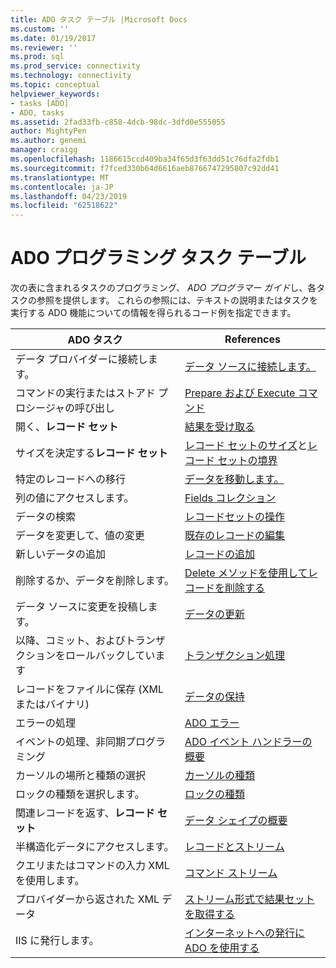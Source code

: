 ```yaml
---
title: ADO タスク テーブル |Microsoft Docs
ms.custom: ''
ms.date: 01/19/2017
ms.reviewer: ''
ms.prod: sql
ms.prod_service: connectivity
ms.technology: connectivity
ms.topic: conceptual
helpviewer_keywords:
- tasks [ADO]
- ADO, tasks
ms.assetid: 2fad33fb-c858-4dcb-98dc-3dfd0e555055
author: MightyPen
ms.author: genemi
manager: craigg
ms.openlocfilehash: 1186615ccd409ba34f65d3f63dd51c76dfa2fdb1
ms.sourcegitcommit: f7fced330b64d6616aeb8766747295807c92dd41
ms.translationtype: MT
ms.contentlocale: ja-JP
ms.lasthandoff: 04/23/2019
ms.locfileid: "62518622"
---
```

# <a name="ado-programming-task-table"></a>ADO プログラミング タスク テーブル
次の表に含まれるタスクのプログラミング、 *ADO プログラマー ガイド*し、各タスクの参照を提供します。 これらの参照には、テキストの説明またはタスクを実行する ADO 機能についての情報を得られるコード例を指定できます。

|ADO タスク|References|
|--------------|----------------|
|データ プロバイダーに接続します。|[データ ソースに接続します。](../../ado/guide/data/connecting-to-data-sources.md)|
|コマンドの実行またはストアド プロシージャの呼び出し|[Prepare および Execute コマンド](../../ado/guide/data/preparing-and-executing-commands.md)|
|開く、**レコード セット**|[結果を受け取る](../../ado/guide/data/receiving-results.md)|
|サイズを決定する**レコード セット**|[レコード セットのサイズ](../../ado/guide/data/current-record-and-size-of-recordset.md)と[レコード セットの境界](../../ado/guide/data/boundaries-of-a-recordset.md)|
|特定のレコードへの移行|[データを移動します。](../../ado/guide/data/navigating-through-data.md)|
|列の値にアクセスします。|[Fields コレクション](../../ado/guide/data/the-fields-collection.md)|
|データの検索|[レコードセットの操作](../../ado/guide/data/working-with-recordsets.md)|
|データを変更して、値の変更|[既存のレコードの編集](../../ado/guide/data/editing-existing-records.md)|
|新しいデータの追加|[レコードの追加](../../ado/guide/data/adding-records.md)|
|削除するか、データを削除します。|[Delete メソッドを使用してレコードを削除する](../../ado/guide/data/deleting-records-using-the-delete-method.md)|
|データ ソースに変更を投稿します。|[データの更新](../../ado/guide/data/updating-data.md)|
|以降、コミット、およびトランザクションをロールバックしています|[トランザクション処理 ](../../ado/guide/data/transaction-processing.md)|
|レコードをファイルに保存 (XML またはバイナリ)|[データの保持](../../ado/guide/data/persisting-data.md)|
|エラーの処理|[ADO エラー](../../ado/guide/data/ado-errors.md)|
|イベントの処理、非同期プログラミング|[ADO イベント ハンドラーの概要](../../ado/guide/data/ado-event-handler-summary.md)|
|カーソルの場所と種類の選択|[カーソルの種類](../../ado/guide/data/types-of-cursors-ado.md)|
|ロックの種類を選択します。|[ロックの種類](../../ado/guide/data/types-of-locks.md)|
|関連レコードを返す、**レコード セット**|[データ シェイプの概要](../../ado/guide/data/data-shaping-overview.md)|
|半構造化データにアクセスします。|[レコードとストリーム](../../ado/guide/data/records-and-streams.md)|
|クエリまたはコマンドの入力 XML を使用します。|[コマンド ストリーム](../../ado/guide/data/command-streams.md)|
|プロバイダーから返された XML データ|[ストリーム形式で結果セットを取得する](../../ado/guide/data/retrieving-resultsets-into-streams.md)|
|IIS に発行します。|[インターネットへの発行に ADO を使用する](../../ado/guide/data/using-ado-for-internet-publishing.md)|
